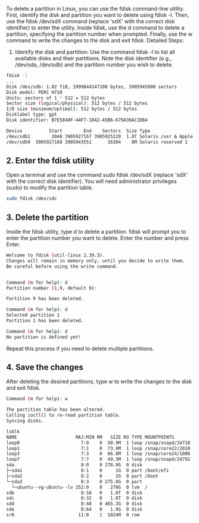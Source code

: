 To delete a partition in Linux, you can use the fdisk command-line utility. First, identify the disk and partition you want to delete using fdisk -l. Then, use the fdisk /dev/sdX command (replace 'sdX' with the correct disk identifier) to enter the utility. Inside fdisk, use the d command to delete a partition, specifying the partition number when prompted. Finally, use the w command to write the changes to the disk and exit fdisk.
Detailed Steps:

1. Identify the disk and partition:
Use the command fdisk -l to list all available disks and their partitions.
Note the disk identifier (e.g., /dev/sda, /dev/sdb) and the partition number you wish to delete.

```bash
fdisk -l
...
Disk /dev/sdb: 1.82 TiB, 1999844147200 bytes, 3905945600 sectors
Disk model: PERC H710       
Units: sectors of 1 * 512 = 512 bytes
Sector size (logical/physical): 512 bytes / 512 bytes
I/O size (minimum/optimal): 512 bytes / 512 bytes
Disklabel type: gpt
Disk identifier: B7E5840F-44F7-1042-A5B6-679A36AC1DB4

Device          Start        End    Sectors  Size Type
/dev/sdb1        2048 3905927167 3905925120  1.8T Solaris /usr & Apple ZFS
/dev/sdb9  3905927168 3905943551      16384    8M Solaris reserved 1

```

## 2. Enter the fdisk utility

Open a terminal and use the command sudo fdisk /dev/sdX (replace 'sdX' with the correct disk identifier).
You will need administrator privileges (sudo) to modify the partition table.

```bash
sudo fdisk /dev/sdc
```

## 3. Delete the partition

Inside the fdisk utility, type d to delete a partition.
fdisk will prompt you to enter the partition number you want to delete. Enter the number and press Enter.

```bash
Welcome to fdisk (util-linux 2.39.3).
Changes will remain in memory only, until you decide to write them.
Be careful before using the write command.


Command (m for help): d
Partition number (1,9, default 9): 

Partition 9 has been deleted.

Command (m for help): d
Selected partition 1
Partition 1 has been deleted.

Command (m for help): d
No partition is defined yet!
```

Repeat this process if you need to delete multiple partitions.

## 4. Save the changes

After deleting the desired partitions, type w to write the changes to the disk and exit fdisk.

```bash
Command (m for help): w

The partition table has been altered.
Calling ioctl() to re-read partition table.
Syncing disks.

lsblk
NAME                      MAJ:MIN RM   SIZE RO TYPE MOUNTPOINTS
loop0                       7:0    0  50.9M  1 loop /snap/snapd/24718
loop1                       7:1    0  73.9M  1 loop /snap/core22/2010
loop3                       7:3    0  66.8M  1 loop /snap/core24/1006
loop7                       7:7    0  49.3M  1 loop /snap/snapd/24792
sda                         8:0    0 278.9G  0 disk 
├─sda1                      8:1    0     1G  0 part /boot/efi
├─sda2                      8:2    0     2G  0 part /boot
└─sda3                      8:3    0 275.8G  0 part 
  └─ubuntu--vg-ubuntu--lv 252:0    0   270G  0 lvm  /
sdb                         8:16   0   1.8T  0 disk 
sdc                         8:32   0   1.8T  0 disk 
sdd                         8:48   0 465.3G  0 disk 
sde                         8:64   0   1.9G  0 disk 
sr0                        11:0    1  1024M  0 rom 
```
